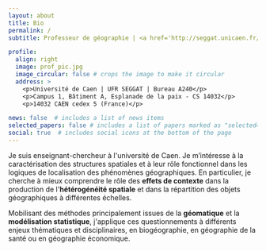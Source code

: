 ```yaml
---
layout: about
title: Bio
permalink: /
subtitle: Professeur de géographie | <a href='http://seggat.unicaen.fr/'>Université de Caen Normandie - UFR SEGGAT</a> | <a href='https://umr-idees.fr//'>UMR 6266 CNRS - IDEES</a>

profile:
  align: right
  image: prof_pic.jpg
  image_circular: false # crops the image to make it circular
  address: >
    <p>Université de Caen | UFR SEGGAT | Bureau A240</p>
    <p>Campus 1, Bâtiment A, Esplanade de la paix - CS 14032</p>
    <p>14032 CAEN cedex 5 (France)</p>

news: false  # includes a list of news items
selected_papers: false # includes a list of papers marked as "selected={true}"
social: true  # includes social icons at the bottom of the page
---
```


Je suis enseignant-chercheur à l'université de Caen. Je m’intéresse à la caractérisation des structures spatiales et à leur rôle fonctionnel dans les logiques de localisation des phénomènes géographiques. En particulier, je cherche à mieux comprendre le rôle des **effets de contexte** dans la production de l'**hétérogénéité spatiale** et dans la répartition des objets géographiques à différentes échelles.

Mobilisant des méthodes principalement issues de la **géomatique** et la **modélisation statistique**, j'applique ces questionnements à différents enjeux thématiques et disciplinaires, en biogéographie, en géographie de la santé ou en géographie économique.
<!--
Put your address / P.O. box / other info right below your picture. You can also disable any these elements by editing `profile` property of the YAML header of your `_pages/about.md`. Edit `_bibliography/papers.bib` and Jekyll will render your [publications page](/al-folio/publications/) automatically. -->
